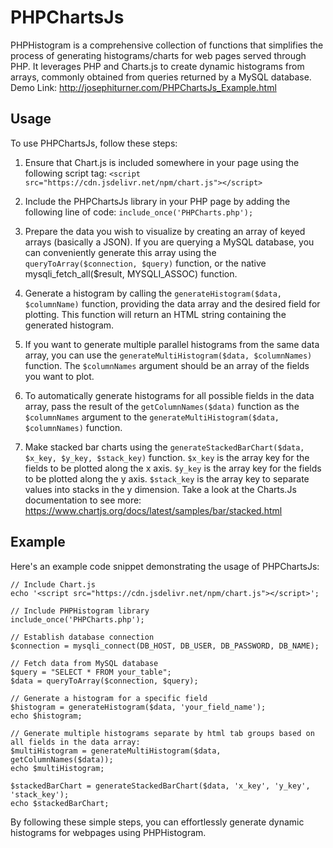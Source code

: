 # PHPChartsJs
PHPHistogram is a comprehensive collection of functions that simplifies the process of generating histograms/charts for web pages served through PHP. It leverages PHP and Charts.js to create dynamic histograms from arrays, commonly obtained from queries returned by a MySQL database.
Demo Link: http://josephiturner.com/PHPChartsJs_Example.html

## Usage
To use PHPChartsJs, follow these steps:

1) Ensure that Chart.js is included somewhere in your page using the following script tag:
`<script src="https://cdn.jsdelivr.net/npm/chart.js"></script>`
2) Include the PHPChartsJs library in your PHP page by adding the following line of code:
`include_once('PHPCharts.php');`
3) Prepare the data you wish to visualize by creating an array of keyed arrays (basically a JSON). If you are querying a MySQL database, you can conveniently generate this array using the `queryToArray($connection, $query)` function, or the native mysqli_fetch_all($result, MYSQLI_ASSOC) function.

4) Generate a histogram by calling the `generateHistogram($data, $columnName)` function, providing the data array and the desired field for plotting. This function will return an HTML string containing the generated histogram.

5) If you want to generate multiple parallel histograms from the same data array, you can use the `generateMultiHistogram($data, $columnNames)` function. The `$columnNames` argument should be an array of the fields you want to plot.

6) To automatically generate histograms for all possible fields in the data array, pass the result of the `getColumnNames($data)` function as the `$columnNames` argument to the `generateMultiHistogram($data, $columnNames)` function.

7) Make stacked bar charts using the `generateStackedBarChart($data, $x_key, $y_key, $stack_key)` function. `$x_key` is the array key for the fields to be plotted along the x axis. `$y_key` is the array key for the fields to be plotted along the y axis. `$stack_key` is the array key to separate values into stacks in the y dimension. Take a look at the Charts.Js documentation to see more: https://www.chartjs.org/docs/latest/samples/bar/stacked.html

## Example
Here's an example code snippet demonstrating the usage of PHPChartsJs:

```
// Include Chart.js
echo '<script src="https://cdn.jsdelivr.net/npm/chart.js"></script>';

// Include PHPHistogram library
include_once('PHPCharts.php');

// Establish database connection
$connection = mysqli_connect(DB_HOST, DB_USER, DB_PASSWORD, DB_NAME);   

// Fetch data from MySQL database
$query = "SELECT * FROM your_table";
$data = queryToArray($connection, $query);

// Generate a histogram for a specific field
$histogram = generateHistogram($data, 'your_field_name');
echo $histogram;

// Generate multiple histograms separate by html tab groups based on all fields in the data array:
$multiHistogram = generateMultiHistogram($data, getColumnNames($data));
echo $multiHistogram;

$stackedBarChart = generateStackedBarChart($data, 'x_key', 'y_key', 'stack_key');
echo $stackedBarChart; 
```
By following these simple steps, you can effortlessly generate dynamic histograms for webpages using PHPHistogram.
